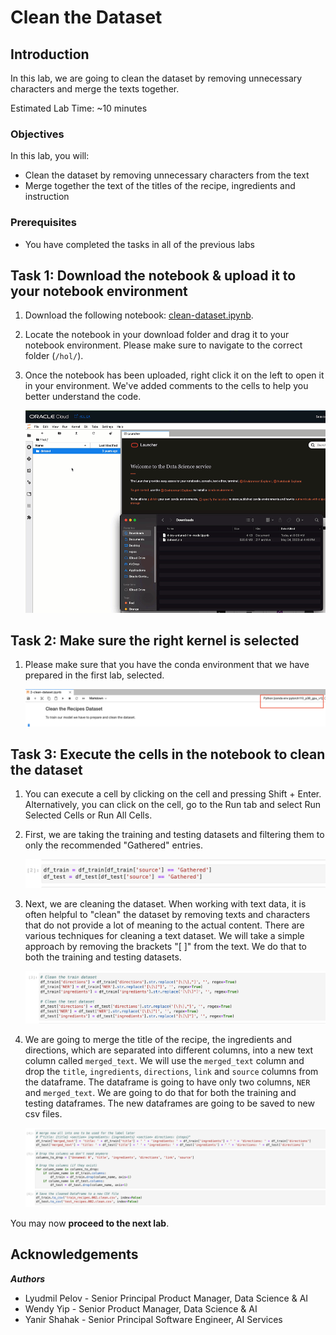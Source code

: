 # Clean the Dataset

## Introduction

In this lab, we are going to clean the dataset by removing unnecessary characters and merge the texts together.

Estimated Lab Time: ~10 minutes

### Objectives

In this lab, you will:

* Clean the dataset by removing unnecessary characters from the text
* Merge together the text of the titles of the recipe, ingredients and instruction

### Prerequisites

* You have completed the tasks in all of the previous labs

## Task 1: Download the notebook & upload it to your notebook environment

1. Download the following notebook: [clean-dataset.ipynb](files/clean-dataset.ipynb).
1. Locate the notebook in your download folder and drag it to your notebook environment. Please make sure to navigate to the correct folder (`/hol/`).
1. Once the notebook has been uploaded, right click it on the left to open it in your environment. We've added comments to the cells to help you better understand the code.

   ![Drag and drop notebook](../8-try-untuned/images/drag-drop-notebook.gif)

## Task 2: Make sure the right kernel is selected

1. Please make sure that you have the conda environment that we have prepared in the first lab, selected.

   ![Select Kernel](images/select-kernel.png)

## Task 3: Execute the cells in the notebook to clean the dataset

1. You can execute a cell by clicking on the cell and pressing Shift + Enter.  Alternatively, you can click on the cell, go to the Run tab and select Run Selected Cells or Run All Cells.

1. First, we are taking the training and testing datasets and filtering them to only the recommended "Gathered" entries.

   ![Filter Entries](images/filter-entries.png)

1. Next, we are cleaning the dataset.  When working with text data, it is often helpful to "clean" the dataset by removing texts and characters that do not provide a lot of meaning to the actual content.  There are various techniques for cleaning a text dataset.  We will take a simple approach by removing the brackets "[ ]" from the text.  We do that to both the training and testing datasets.

   ![Clean Dataset](images/clean-dataset.png)

1. We are going to merge the title of the recipe, the ingredients and directions, which are separated into different columns, into a new text column called `merged_text`. We will use the `merged_text` column and drop the `title`, `ingredients`, `directions`, `link` and `source` columns from the dataframe. The dataframe is going to have only two columns, `NER` and `merged_text`. We are going to do that for both the training and testing dataframes. The new dataframes are going to be saved to new csv files.

   ![Merge Text](images/merge-text.png)

You may now **proceed to the next lab**.

## **Acknowledgements**

***Authors***

* Lyudmil Pelov - Senior Principal Product Manager, Data Science & AI
* Wendy Yip - Senior Product Manager, Data Science & AI
* Yanir Shahak - Senior Principal Software Engineer, AI Services
